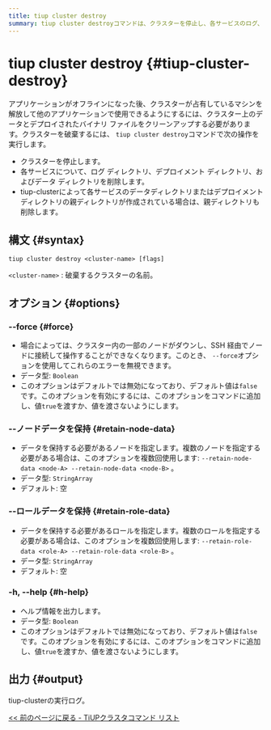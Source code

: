 ```yaml
---
title: tiup cluster destroy
summary: tiup cluster destroyコマンドは、クラスターを停止し、各サービスのログ、デプロイメント、およびデータ ディレクトリを削除します。また、 tiup-clusterによって作成された親ディレクトリも削除します。オプションには、エラーを無視する--force 、データを保持するノードを指定する --retain-node-data、データを保持するロールを指定する --retain-role-data、ヘルプ情報を出力する -h または --help があります。出力は、 tiup-clusterの実行ログです。
---
```


# tiup cluster destroy {#tiup-cluster-destroy}

アプリケーションがオフラインになった後、クラスターが占有しているマシンを解放して他のアプリケーションで使用できるようにするには、クラスター上のデータとデプロイされたバイナリ ファイルをクリーンアップする必要があります。クラスターを破棄するには、 `tiup cluster destroy`コマンドで次の操作を実行します。

-   クラスターを停止します。
-   各サービスについて、ログ ディレクトリ、デプロイメント ディレクトリ、およびデータ ディレクトリを削除します。
-   tiup-clusterによって各サービスのデータディレクトリまたはデプロイメントディレクトリの親ディレクトリが作成されている場合は、親ディレクトリも削除します。

## 構文 {#syntax}

```shell
tiup cluster destroy <cluster-name> [flags]
```

`<cluster-name>` : 破棄するクラスターの名前。

## オプション {#options}

### &#x20;--force {#force}

-   場合によっては、クラスター内の一部のノードがダウンし、SSH 経由でノードに接続して操作することができなくなります。このとき、 `--force`オプションを使用してこれらのエラーを無視できます。
-   データ型: `Boolean`
-   このオプションはデフォルトでは無効になっており、デフォルト値は`false`です。このオプションを有効にするには、このオプションをコマンドに追加し、値`true`を渡すか、値を渡さないようにします。

### --ノードデータを保持 {#retain-node-data}

-   データを保持する必要があるノードを指定します。複数のノードを指定する必要がある場合は、このオプションを複数回使用します: `--retain-node-data <node-A> --retain-node-data <node-B>` 。
-   データ型: `StringArray`
-   デフォルト: 空

### --ロールデータを保持 {#retain-role-data}

-   データを保持する必要があるロールを指定します。複数のロールを指定する必要がある場合は、このオプションを複数回使用します: `--retain-role-data <role-A> --retain-role-data <role-B>` 。
-   データ型: `StringArray`
-   デフォルト: 空

### -h, --help {#h-help}

-   ヘルプ情報を出力します。
-   データ型: `Boolean`
-   このオプションはデフォルトでは無効になっており、デフォルト値は`false`です。このオプションを有効にするには、このオプションをコマンドに追加し、値`true`を渡すか、値を渡さないようにします。

## 出力 {#output}

tiup-clusterの実行ログ。

[&lt;&lt; 前のページに戻る - TiUPクラスタコマンド リスト](/tiup/tiup-component-cluster.md#command-list)
